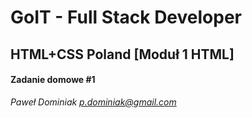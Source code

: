 # GoIT - Full Stack Developer
## HTML+CSS Poland [Moduł 1 HTML]

#### Zadanie domowe #1

*Paweł Dominiak <p.dominiak@gmail.com>*
